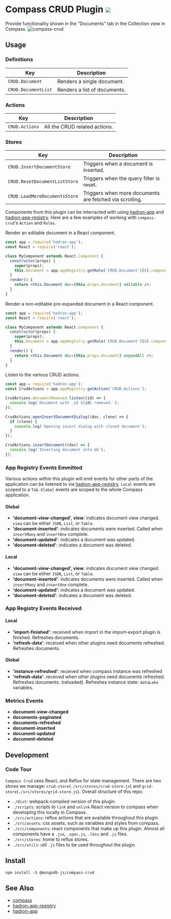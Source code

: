 # Compass CRUD Plugin [![][npm_img]][npm_url]

Provide functionality shown in the "Documents" tab in the Collection view in
Compass.
![compass-crud](./compass-crud.png)

## Usage

### Definitions

| Key                 | Description                  |
| ------------------- | ---------------------------- |
| `CRUD.Document`     | Renders a single document.   |
| `CRUD.DocumentList` | Renders a list of documents. |

### Actions

| Key            | Description                   |
| -------------- | ----------------------------- |
| `CRUD.Actions` | All the CRUD related actions. |

### Stores

| Key                           | Description                                             |
| ----------------------------- | ------------------------------------------------------- |
| `CRUD.InsertDocumentStore`    | Triggers when a document is inserted.                   |
| `CRUD.ResetDocumentListStore` | Triggers when the query filter is reset.                |
| `CRUD.LoadMoreDocumentsStore` | Triggers when more documents are fetched via scrolling. |

Components from this plugin can be interracted with using
[hadron-app][hadron-app] and [hadron-app-registry][hadron-app-registry]. Here are
a few examples of working with `compass-crud`'s `Action` and `Roles`.

Render an editable document in a React component.

```jsx
const app = require('hadron-app');
const React = require('react');

class MyComponent extends React.Component {
  constructor(props) {
    super(props);
    this.Document = app.appRegistry.getRole('CRUD.Document')[0].component;
  }
  render() {
    return <this.Document doc={this.props.document} editable />;
  }
}
```

Render a non-editable pre-expanded document in a React component.

```jsx
const app = require('hadron-app');
const React = require('react');

class MyComponent extends React.Component {
  constructor(props) {
    super(props);
    this.Document = app.appRegistry.getRole('CRUD.Document')[0].component;
  }
  render() {
    return <this.Document doc={this.props.document} expandAll />;
  }
}
```

Listen to the various CRUD actions.

```javascript
const app = require('hadron-app');
const CrudActions = app.appRegistry.getAction('CRUD.Actions');

CrudActions.documentRemoved.listen((id) => {
  console.log(`Document with _id ${id} removed.`);
});

CrudActions.openInsertDocumentDialog((doc, clone) => {
  if (clone) {
    console.log('Opening insert dialog with cloned document');
  }
});

CrudActions.insertDocument((doc) => {
  console.log('Inserting document into db');
});
```

### App Registry Events Emmitted

Various actions within this plugin will emit events for other parts of the
application can be listened to via [hadron-app-registry][hadron-app-registry].
`Local` events are scoped to a `Tab`.
`Global` events are scoped to the whole Compass application.

#### Global

- **'document-view-changed', view**: indicates document view changed. `view` can
  be either `JSON`, `List`, or `Table`.
- **'document-inserted'**: indicates documents were inserted. Called when
  `insertMany` and `insertOne` complete.
- **'document-updated'**: indicates a document was updated.
- **'document-deleted'**: indicates a document was deleted.

#### Local

- **'document-view-changed', view**: indicates document view changed. `view` can
  be either `JSON`, `List`, or `Table`.
- **'document-inserted'**: indicates documents were inserted. Called when
  `insertMany` and `insertOne` complete.
- **'document-updated'**: indicates a document was updated.
- **'document-deleted'**: indicates a document was deleted.

### App Registry Events Received

#### Local

- **'import-finished'**: received when import in the import-export plugin is
  finished. Refreshes documents.
- **'refresh-data'**: received when other plugins need documents refreshed.
  Refreshes documents.

#### Global

- **'instance-refreshed'**: received when compass instance was refreshed
- **'refresh-data'**: received when other plugins need documents refreshed.
  Refreshes documents.
  (reloaded). Refreshes instance state: `dataLake` variables.

### Metrics Events

- **document-view-changed**
- **documents-paginated**
- **documents-refreshed**
- **document-inserted**
- **document-updated**
- **document-deleted**

## Development

### Code Tour

`Compass Crud` uses React, and Reflux for state management. There are two stores
we manage: `crud-store`(`./src/stores/crud-store.js`) and
`grid-store`(`./src/stores/grid-store.js`). Overall structure of this repo:

- `./dist`: webpack-compiled version of this plugin.
- `./scripts`: scripts to `link` and `unlink` React version to compass when
  developing this locally in Compass.
- `./src/actions`: reflux actions that are available throughout this plugin.
- `./src/assets`: css assets, such as variables and styles from compass.
- `./src/components`: react components that make up this plugin. Almost all
  components have a `.jsx`, `.spec.js`, `.less` and `.js` files.
- `./src/stores`: home to reflux stores.
- `./src/utils`: util `.js` files to be used throughout the plugin.

## Install

```shell
npm install -S @mongodb-js/compass-crud
```

## See Also

- [compass][compass]
- [hadron-app-registry][hadron-app-registry]
- [hadron-app][hadron-app]

[npm_img]: https://img.shields.io/npm/v/@mongodb-js/compass-crud.svg?style=flat-square
[npm_url]: https://www.npmjs.org/package/@mongodb-js/compass-crud
[hadron-app]: https://github.com/mongodb-js/compass/packages/hadron-app
[hadron-app-registry]: https://github.com/mongodb-js/compass/packages/hadron-app-registry
[compass]: https://github.com/mongodb-js/compass/packages/compass
